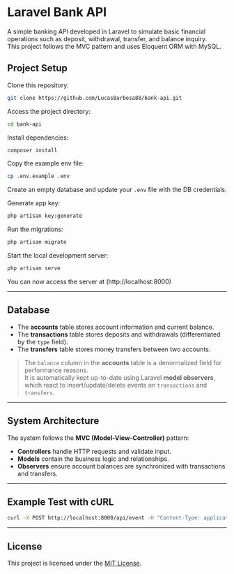 # Laravel Bank API

A simple banking API developed in Laravel to simulate basic financial operations such as deposit, withdrawal, transfer, and balance inquiry.  
This project follows the MVC pattern and uses Eloquent ORM with MySQL.

## Project Setup

Clone this repository:
```bash
git clone https://github.com/LucasBarbosa88/bank-api.git
```

Access the project directory:
```bash
cd bank-api
```

Install dependencies:
```bash
composer install
```

Copy the example env file:
```bash
cp .env.example .env
```

Create an empty database and update your `.env` file with the DB credentials.

Generate app key:
```bash
php artisan key:generate
```

Run the migrations:
```bash
php artisan migrate
```

Start the local development server:
```bash
php artisan serve
```

You can now access the server at (http://localhost:8000)

---

## Database

- The **accounts** table stores account information and current balance.
- The **transactions** table stores deposits and withdrawals (differentiated by the `type` field).
- The **transfers** table stores money transfers between two accounts.

> The `balance` column in the **accounts** table is a denormalized field for performance reasons.  
> It is automatically kept up-to-date using Laravel **model observers**, which react to insert/update/delete events on `transactions` and `transfers`.

---

## System Architecture

The system follows the **MVC (Model-View-Controller)** pattern:

- **Controllers** handle HTTP requests and validate input.
- **Models** contain the business logic and relationships.
- **Observers** ensure account balances are synchronized with transactions and transfers.

---

## Example Test with cURL

```bash
curl -X POST http://localhost:8000/api/event -H "Content-Type: application/json" -d '{"type":"deposit", "destination":"100", "amount":10}'
```

---

## License

This project is licensed under the [MIT License](https://choosealicense.com/licenses/mit/).
